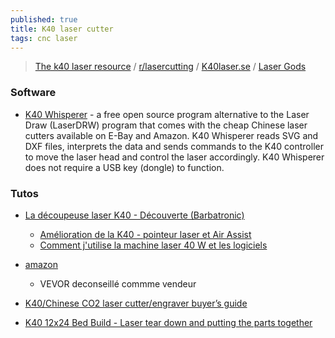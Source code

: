 ```yaml
---
published: true
title: K40 laser cutter
tags: cnc laser
---
```

> [The k40 laser resource](https://k40lasercutter.com/) / [r/lasercutting](https://www.reddit.com/r/lasercutting/wiki/k40) / [K40laser.se](www.k40laser.se) / [Laser Gods](www.lasergods.com)

### Software
- [K40 Whisperer](https://www.scorchworks.com/K40whisperer/k40whisperer.html) - a free open source program alternative to the Laser Draw (LaserDRW) program that comes with the cheap Chinese laser cutters available on E-Bay and Amazon. K40 Whisperer reads SVG and DXF files, interprets the data and sends commands to the K40 controller to move the laser head and control the laser accordingly. K40 Whisperer does not require a USB key (dongle) to function. 

### Tutos
- [La découpeuse laser K40 - Découverte (Barbatronic)](https://www.youtube.com/watch?v=HpSHowpEGVM&list=LL&index=3)
	- [Amélioration de la K40 - pointeur laser et Air Assist](https://www.youtube.com/watch?v=AwNY7BHcYXY)
    - [Comment j'utilise la machine laser 40 W et les logiciels](https://www.youtube.com/watch?v=7sGo2O-VHsU)

- [amazon](https://www.amazon.fr/Samger-Graveur-Gravure-Sculpture-Machine/dp/B07P5C662T/ref=sr_1_10?__mk_fr_FR=%C3%85M%C3%85%C5%BD%C3%95%C3%91&dchild=1&keywords=d%C3%A9coupeuse+K40&qid=1606726082&sr=8-10)
	- VEVOR deconseillé commme vendeur
    
    
- [K40/Chinese CO2 laser cutter/engraver buyer’s guide](https://www.youtube.com/watch?v=Gc_1jDVRKEQ)

- [K40 12x24 Bed Build - Laser tear down and putting the parts together](https://www.youtube.com/watch?v=j20ZhxNnL-Q)